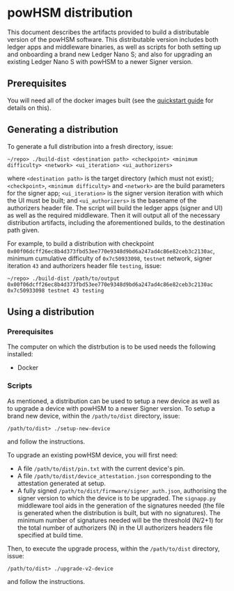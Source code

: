 # powHSM distribution

This document describes the artifacts provided to build a distributable version of the powHSM software. This distributable version includes both ledger apps and middleware binaries, as well as scripts for both setting up and onboarding a brand new Ledger Nano S; and also for upgrading an existing Ledger Nano S with powHSM to a newer Signer version.

## Prerequisites

You will need all of the docker images built (see the [quickstart guide](../QUICKSTART.md) for details on this).

## Generating a distribution

To generate a full distribution into a fresh directory, issue:

```
~/repo> ./build-dist <destination path> <checkpoint> <minimum difficulty> <network> <ui_iteration> <ui_authorizers>
```

where `<destination path>` is the target directory (which must not exist); `<checkpoint>`, `<minimum difficulty>` and `<network>` are the build parameters for the signer app; `<ui_iteration>` is the signer version iteration with which the UI must be built; and `<ui_authorizers>` is the basename of the authorizers header file. The script will build the ledger apps (signer and UI) as well as the required middleware. Then it will output all of the necessary distribution artifacts, including the aforementioned builds, to the destination path given.

For example, to build a distribution with checkpoint `0x00f06dcff26ec8b4d373fbd53ee770e9348d9bd6a247ad4c86e82ceb3c2130ac`, minimum cumulative difficulty of `0x7c50933098`, `testnet` network, signer iteration `43` and authorizers header file `testing`, issue:

```
~/repo> ./build-dist /path/to/output 0x00f06dcff26ec8b4d373fbd53ee770e9348d9bd6a247ad4c86e82ceb3c2130ac 0x7c50933098 testnet 43 testing
```

## Using a distribution

### Prerequisites

The computer on which the distrbution is to be used needs the following installed:

- Docker

### Scripts

As mentioned, a distribution can be used to setup a new device as well as to upgrade a device with powHSM to a newer Signer version. To setup a brand new device, within the `/path/to/dist` directory, issue:

```
/path/to/dist> ./setup-new-device
```

and follow the instructions.

To upgrade an existing powHSM device, you will first need:

- A file `/path/to/dist/pin.txt` with the current device's pin.
- A file `/path/to/dist/device_attestation.json` corresponding to the attestation generated at setup.
- A fully signed `/path/to/dist/firmware/signer_auth.json`, authorising the signer version to which the device is to be upgraded. The `signapp.py` middleware tool aids in the generation of the signatures needed (the file is generated when the distribution is built, but with no signatures). The minimum number of signatures needed will be the threshold (N/2+1) for the total number of authorizers (N) in the UI authorizers headers file specified at build time.

Then, to execute the upgrade process, within the `/path/to/dist` directory, issue:

```
/path/to/dist> ./upgrade-v2-device
```

and follow the instructions.
